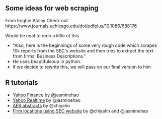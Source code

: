 ## Some ideas for web scraping

From Enghin Atalay
Check out https://www.journals.uchicago.edu/doi/pdfplus/10.1086/688176

Would be neat to redo a little of this

- "Also, here is the beginnings of some very rough code which scrapes 10k reports from the SEC's website and then tries to extract the text from firms'  Business Descriptions."
- He uses beautifulsoup in python.
- If we decide to rewrite this, we will pass on our final version to him

## R tutorials
- [Yahoo Finance](yahoo-finance.md) by @jasminehao
- [Yahoo Realtime](yahoo-realtime.md) by @jasminehao
- [AER abstracts](aer-articles.md) by @chiyahn
- [Firm locations using SEC website](sec-location.md) by @chiyahn and @jasminehao
